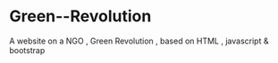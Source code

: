 # Green--Revolution
A website on a NGO , Green Revolution , based on HTML , javascript &amp; bootstrap
